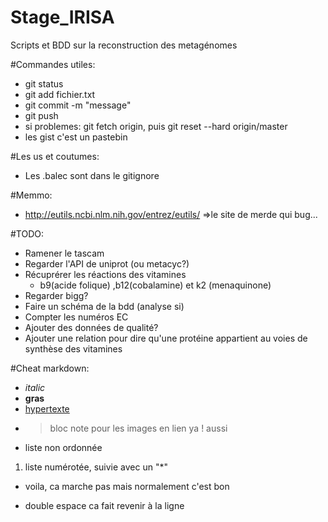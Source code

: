 # Stage_IRISA
Scripts et BDD sur la reconstruction des metagénomes

#Commandes utiles:
- git status
- git add fichier.txt
- git commit -m "message"
- git push
- si problemes: git fetch origin, puis git reset --hard origin/master
- les gist c'est un pastebin

#Les us et coutumes:
- Les .balec sont dans le gitignore 

#Memmo:
- http://eutils.ncbi.nlm.nih.gov/entrez/eutils/ =>le site de merde qui bug...

#TODO:
- Ramener le tascam
- Regarder l'API de uniprot (ou metacyc?)
- Récuprérer les réactions des vitamines
    - b9(acide folique) ,b12(cobalamine) et k2 (menaquinone)
- Regarder bigg?
- Faire un schéma de la bdd (analyse si)
- Compter les numéros EC
- Ajouter des données de qualité?
- Ajouter une relation pour dire qu'une protéine appartient au voies de synthèse des vitamines

#Cheat markdown:
- _italic_
- **gras**
- [hypertexte](https://intranet.inria.fr/)
- >bloc note pour les images en lien ya ! aussi
* liste non ordonnée
1. liste numérotée, suivie avec un "*"
* voila, ca marche pas mais normalement c'est bon
- double espace ca fait revenir à la ligne